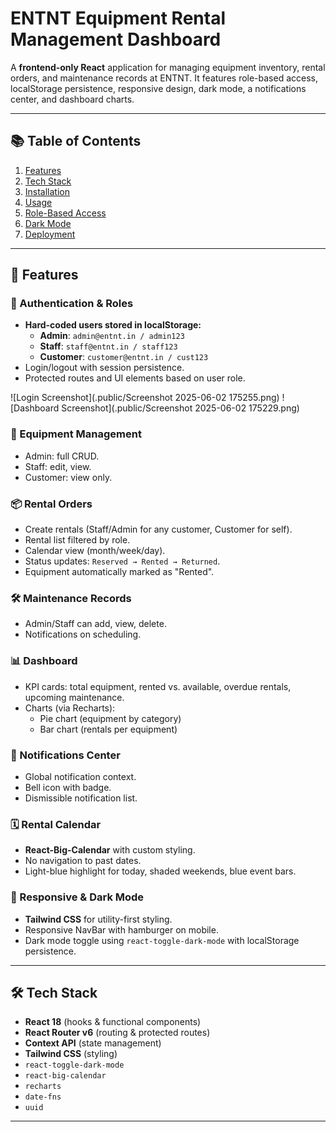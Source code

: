 # ENTNT Equipment Rental Management Dashboard

A **frontend-only React** application for managing equipment inventory, rental orders, and maintenance records at ENTNT. It features role-based access, localStorage persistence, responsive design, dark mode, a notifications center, and dashboard charts.

---

## 📚 Table of Contents

1. [Features](#features)
2. [Tech Stack](#tech-stack)
3. [Installation](#installation)
4. [Usage](#usage)
5. [Role-Based Access](#role-based-access)
6. [Dark Mode](#dark-mode)
7. [Deployment](#deployment)

---

## 🚀 Features

### 🔐 Authentication & Roles
- **Hard-coded users stored in localStorage:**
  - **Admin**: `admin@entnt.in / admin123`
  - **Staff**: `staff@entnt.in / staff123`
  - **Customer**: `customer@entnt.in / cust123`
- Login/logout with session persistence.
- Protected routes and UI elements based on user role.

![Login Screenshot](.public/Screenshot 2025-06-02 175255.png)
![Dashboard Screenshot](.public/Screenshot 2025-06-02 175229.png)


### 🧰 Equipment Management
- Admin: full CRUD.
- Staff: edit, view.
- Customer: view only.

### 📦 Rental Orders
- Create rentals (Staff/Admin for any customer, Customer for self).
- Rental list filtered by role.
- Calendar view (month/week/day).
- Status updates: `Reserved → Rented → Returned`.
- Equipment automatically marked as "Rented".

### 🛠️ Maintenance Records
- Admin/Staff can add, view, delete.
- Notifications on scheduling.

### 📊 Dashboard
- KPI cards: total equipment, rented vs. available, overdue rentals, upcoming maintenance.
- Charts (via Recharts): 
  - Pie chart (equipment by category)
  - Bar chart (rentals per equipment)

### 🔔 Notifications Center
- Global notification context.
- Bell icon with badge.
- Dismissible notification list.

### 🗓 Rental Calendar
- **React-Big-Calendar** with custom styling.
- No navigation to past dates.
- Light-blue highlight for today, shaded weekends, blue event bars.

### 🌙 Responsive & Dark Mode
- **Tailwind CSS** for utility-first styling.
- Responsive NavBar with hamburger on mobile.
- Dark mode toggle using `react-toggle-dark-mode` with localStorage persistence.

---

## 🛠 Tech Stack

- **React 18** (hooks & functional components)
- **React Router v6** (routing & protected routes)
- **Context API** (state management)
- **Tailwind CSS** (styling)
- `react-toggle-dark-mode`
- `react-big-calendar`
- `recharts`
- `date-fns`
- `uuid`

---



